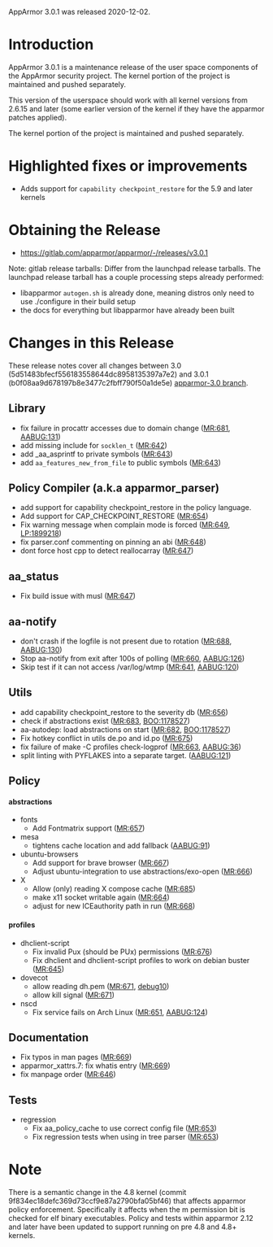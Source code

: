 AppArmor 3.0.1 was released 2020-12-02.

# Introduction

AppArmor 3.0.1 is a maintenance release of the user space components
of the AppArmor security project. The kernel portion of the project
is maintained and pushed separately.

This version of the userspace should work with all kernel versions from
2.6.15 and later (some earlier version of the kernel if they have the
apparmor patches applied).

The kernel portion of the project is maintained and pushed separately.


# Highlighted fixes or improvements
- Adds support for ```capability checkpoint_restore``` for the 5.9 and later kernels

# Obtaining the Release

- https://gitlab.com/apparmor/apparmor/-/releases/v3.0.1

Note: gitlab release tarballs: Differ from the launchpad release tarballs. The launchpad release tarball has a couple processing steps already performed:

* libapparmor `autogen.sh` is already done, meaning distros only need to use ./configure in their build setup
* the docs for everything but libapparmor have already been built

# Changes in this Release

These release notes cover all changes between 3.0 (5d51483bfecf556183558644dc8958135397a7e2) and 3.0.1 (b0f08aa9d678197b8e3477c2fbff790f50a1de5e) [apparmor-3.0 branch](https://gitlab.com/apparmor/apparmor/tree/apparmor-3.0).


## Library
- fix failure in procattr accesses due to domain change ([MR:681](https://gitlab.com/apparmor/apparmor/-/merge_requests/681), [AABUG:131](https://gitlab.com/apparmor/apparmor/-/issues/131))
- add missing include for `socklen_t` ([MR:642](https://gitlab.com/apparmor/apparmor/-/merge_requests/642))
- add _aa_asprintf to private symbols ([MR:643](https://gitlab.com/apparmor/apparmor/-/merge_requests/643))
- add `aa_features_new_from_file` to public symbols ([MR:643](https://gitlab.com/apparmor/apparmor/-/merge_requests/643))

## Policy Compiler (a.k.a apparmor\_parser)
- add support for capability checkpoint_restore in the policy language.
- Add support for CAP_CHECKPOINT_RESTORE ([MR:654](https://gitlab.com/apparmor/apparmor/-/merge_requests/654))
- Fix warning message when complain mode is forced ([MR:649](https://gitlab.com/apparmor/apparmor/-/merge_requests/649), [LP:1899218](https://bugs.launchpad.net/bugs/1899218))
- fix parser.conf commenting on pinning an abi ([MR:648](https://gitlab.com/apparmor/apparmor/-/merge_requests/648))
- dont force host cpp to detect reallocarray ([MR:647](https://gitlab.com/apparmor/apparmor/-/merge_requests/647))

## aa_status
- Fix build issue with musl ([MR:647](https://gitlab.com/apparmor/apparmor/-/merge_requests/647))

## aa-notify
- don't crash if the logfile is not present due to rotation ([MR:688](https://gitlab.com/apparmor/apparmor/-/merge_requests/688), [AABUG:130](https://gitlab.com/apparmor/apparmor/-/issues/130))
- Stop aa-notify from exit after 100s of polling ([MR:660](https://gitlab.com/apparmor/apparmor/-/merge_requests/660), [AABUG:126](https://gitlab.com/apparmor/apparmor/-/issues/126))
- Skip test if it can not access /var/log/wtmp ([MR:641](https://gitlab.com/apparmor/apparmor/-/merge_requests/641), [AABUG:120](https://gitlab.com/apparmor/apparmor/-/issues/120))

## Utils
- add capability checkpoint_restore to the severity db ([MR:656](https://gitlab.com/apparmor/apparmor/-/merge_requests/656))
- check if abstractions exist ([MR:683](https://gitlab.com/apparmor/apparmor/-/merge_requests/683), [BOO:1178527](https://bugzilla.opensuse.org/show_bug.cgi?id=1178527))
- aa-autodep: load abstractions on start ([MR:682](https://gitlab.com/apparmor/apparmor/-/merge_requests/682), [BOO:1178527](https://bugzilla.opensuse.org/show_bug.cgi?id=1178527))
- Fix hotkey conflict in utils de.po and id.po ([MR:675](https://gitlab.com/apparmor/apparmor/-/merge_requests/675))
- fix failure of make -C profiles check-logprof ([MR:663](https://gitlab.com/apparmor/apparmor/-/merge_requests/663), [AABUG:36](https://gitlab.com/apparmor/apparmor/-/issues/36))
- split linting with PYFLAKES into a separate target. ([AABUG:121](https://gitlab.com/apparmor/apparmor/-/issues/121))

## Policy

#### abstractions
- fonts
  - Add Fontmatrix support ([MR:657](https://gitlab.com/apparmor/apparmor/-/merge_requests/657))
- mesa
  - tightens cache location and add fallback ([AABUG:91](https://gitlab.com/apparmor/apparmor/-/issues/91))
- ubuntu-browsers
  - Add support for brave browser ([MR:667](https://gitlab.com/apparmor/apparmor/-/merge_requests/667))
  - Adjust ubuntu-integration to use abstractions/exo-open ([MR:666](https://gitlab.com/apparmor/apparmor/-/merge_requests/666))
- X
  - Allow (only) reading X compose cache ([MR:685](https://gitlab.com/apparmor/apparmor/-/merge_requests/685))
  - make x11 socket writable again ([MR:664](https://gitlab.com/apparmor/apparmor/-/merge_requests/664))
  - adjust for new ICEauthority path in run ([MR:668](https://gitlab.com/apparmor/apparmor/-/merge_requests/668))

#### profiles
- dhclient-script
  - Fix invalid Pux (should be PUx) permissions ([MR:676](https://gitlab.com/apparmor/apparmor/-/merge_requests/676))
  - Fix dhclient and dhclient-script profiles to work on debian buster ([MR:645](https://gitlab.com/apparmor/apparmor/-/merge_requests/645))
- dovecot
  - allow reading dh.pem ([MR:671](https://gitlab.com/apparmor/apparmor/-/merge_requests/671), [debug10](https://bugs.debian.org/10))
  - allow kill signal ([MR:671](https://gitlab.com/apparmor/apparmor/-/merge_requests/671))
- nscd
  - Fix service fails on Arch Linux ([MR:651](https://gitlab.com/apparmor/apparmor/-/merge_requests/651), [AABUG:124](https://gitlab.com/apparmor/apparmor/-/issues/124))

## Documentation
- Fix typos in man pages ([MR:669](https://gitlab.com/apparmor/apparmor/-/merge_requests/669))
- apparmor_xattrs.7: fix whatis entry ([MR:669](https://gitlab.com/apparmor/apparmor/-/merge_requests/669))
- fix manpage order ([MR:646](https://gitlab.com/apparmor/apparmor/-/merge_requests/646))


## Tests
- regression
  - Fix aa_policy_cache to use correct config file ([MR:653](https://gitlab.com/apparmor/apparmor/-/merge_requests/653))
  - Fix regression tests when using in tree parser ([MR:653](https://gitlab.com/apparmor/apparmor/-/merge_requests/653))

# Note

There is a semantic change in the 4.8 kernel (commit
9f834ec18defc369d73ccf9e87a2790bfa05bf46) that affects apparmor policy
enforcement. Specifically it affects when the m permission bit is
checked for elf binary executables. Policy and tests within apparmor
2.12 and later have been updated to support running on pre 4.8 and 4.8+ kernels.
